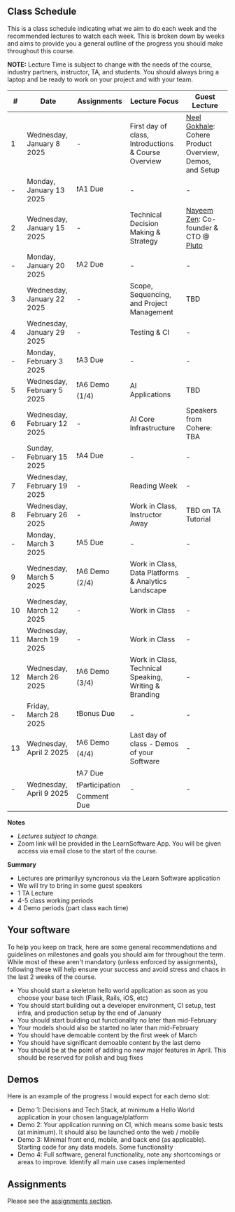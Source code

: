 ## Class Schedule

This is a class schedule indicating what we aim to do each week and the recommended lectures to watch each week. This is broken down by weeks and aims to provide you a general outline of the progress you should make throughout this course.

**NOTE:** Lecture Time is subject to change with the needs of the course, industry partners, instructor, TA, and students. You should always bring a laptop and be ready to work on your project and with your team.

| # | Date | Assignments | Lecture Focus | Guest Lecture |
| -- | -- | -- | -- | -- |
| 1 | Wednesday, January 8 2025   | - | First day of class, Introductions & Course Overview | [Neel Gokhale](https://ca.linkedin.com/in/neel-gokhale): Cohere Product Overview, Demos, and Setup |
| - | Monday, January 13 2025   | ❗A1 Due | - | - |
| 2 | Wednesday, January 15 2025   | - | Technical Decision Making & Strategy | [Nayeem Zen](https://ca.linkedin.com/in/nayeemzen): Co-founder & CTO @ [Pluto](https://www.getpluto.com/) |
| - | Monday, January 20 2025   | ❗A2 Due | - | - |
| 3 | Wednesday, January 22 2025   | - | Scope, Sequencing, and Project Management | TBD |
| 4 | Wednesday, January 29 2025   | - | Testing & CI | - |
| - | Monday, February 3 2025   | ❗A3 Due | - | - |
| 5 | Wednesday, February 5 2025  | ❗A6 Demo (1/4) | AI Applications  | TBD |
| 6 | Wednesday, February 12 2025  | - | AI Core Infrastructure | Speakers from Cohere: TBA |
| - | Sunday, February 15 2025   | ❗A4 Due | - | - |
| 7 | Wednesday, February 19 2025  | - | Reading Week | - | 
| 8 | Wednesday, February 26 2025      | - | Work in Class, Instructor Away | TBD on TA Tutorial | 
| - | Monday, March 3 2025   | ❗A5 Due | - | - |
| 9 | Wednesday, March 5 2025     | ❗A6 Demo (2/4) | Work in Class, Data Platforms & Analytics Landscape | - | 
| 10 | Wednesday, March 12 2025    | -| Work in Class | - | 
| 11 | Wednesday, March 19 2025    | - | Work in Class | - | 
| 12 | Wednesday, March 26 2025    | ❗A6 Demo (3/4) | Work in Class, Technical Speaking, Writing & Branding  | - |
| - | Friday, March 28 2025   | ❗Bonus Due | - | - |
| 13 | Wednesday, April 2 2025  | ❗A6 Demo (4/4) | Last day of class - Demos of your Software | - | 
| - | Wednesday, April 9 2025   | ❗A7 Due<br>❗Participation Comment Due | - | - |

**Notes**
- _Lectures subject to change._
- Zoom link will be provided in the LearnSoftware App. You will be given access via email close to the start of the course.

**Summary**

- Lectures are primarilyy syncronous via the Learn Software application
- We will try to bring in some guest speakers
- 1 TA Lecture
- 4-5 class working periods
- 4 Demo periods (part class each time)

## Your software

To help you keep on track, here are some general recommendations and guidelines on milestones and goals you should aim for throughout the term. While most of these aren't mandatory (unless enforced by assignments), following these will help ensure your success and avoid stress and chaos in the last 2 weeks of the course.

- You should start a skeleton hello world application as soon as you choose your base tech (Flask, Rails, iOS, etc)
- You should start building out a developer environment, CI setup, test infra, and production setup by the end of January
- You should start building out functionality no later than mid-February 
- Your models should also be started no later than mid-February
- You should have demoable content by the first week of March
- You should have significant demoable content by the last demo  
- You should be at the point of adding no new major features in April. This should be reserved for polish and bug fixes

## Demos

Here is an example of the progress I would expect for each demo slot:

- Demo 1: Decisions and Tech Stack, at minimum a Hello World application in your chosen language/platform
- Demo 2: Your application running on CI, which means some basic tests (at minimum). It should also be launched onto the web / mobile
- Demo 3: Minimal front end, mobile, and back end (as applicable). Starting code for any data models. Some functionality
- Demo 4: Full software, general functionality, note any shortcomings or areas to improve. Identify all main use cases implemented

## Assignments

Please see the [assignments section](../assignments/README.md).
